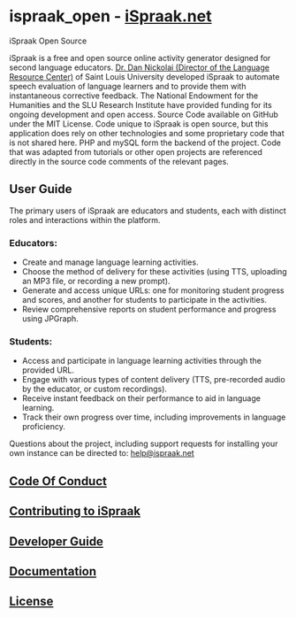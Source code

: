 # ispraak_open - [iSpraak.net](https://ispraak.net)
iSpraak Open Source

iSpraak is a free and open source online activity generator designed for second language educators. [Dr. Dan Nickolai (Director of the Language Resource Center)](https://www.slu.edu/arts-and-sciences/languages-literatures-cultures/faculty/nickolai-dan.php) of Saint Louis University developed iSpraak to automate speech evaluation of language learners and to provide them with instantaneous corrective feedback. The National Endowment for the Humanities and the SLU Research Institute have provided funding for its ongoing development and open access. Source Code available on GitHub under the MIT License. Code unique to iSpraak is open source, but this application does rely on other technologies and some proprietary code that is not shared here. PHP and mySQL form the backend of the project. Code that was adapted from tutorials or other open projects are referenced directly in the source code comments of the relevant pages.

## User Guide
The primary users of iSpraak are educators and students, each with distinct roles and interactions within the platform.

### Educators:
* Create and manage language learning activities.
* Choose the method of delivery for these activities (using TTS, uploading an MP3 file, or recording a new prompt).
* Generate and access unique URLs: one for monitoring student progress and scores, and another for students to participate in the activities.
* Review comprehensive reports on student performance and progress using JPGraph.

### Students:
* Access and participate in language learning activities through the provided URL.
* Engage with various types of content delivery (TTS, pre-recorded audio by the educator, or custom recordings).
* Receive instant feedback on their performance to aid in language learning.
* Track their own progress over time, including improvements in language proficiency.

Questions about the project, including support requests for installing your own instance can be directed to: help@ispraak.net

## [Code Of Conduct](CODE_OF_CONDUCT.md)

## [Contributing to iSpraak](CONTRIBUTING.md)

## [Developer Guide](DEVELOPER_GUIDE.md)

## [Documentation](DOCUMENTATION.md)

## [License](LICENSE)